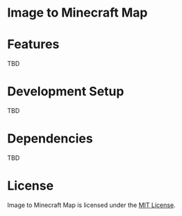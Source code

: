 # Image to Minecraft Map

# Features

TBD

# Development Setup

TBD

# Dependencies

TBD

# License

Image to Minecraft Map is licensed under the [MIT License](https://choosealicense.com/licenses/mit/).